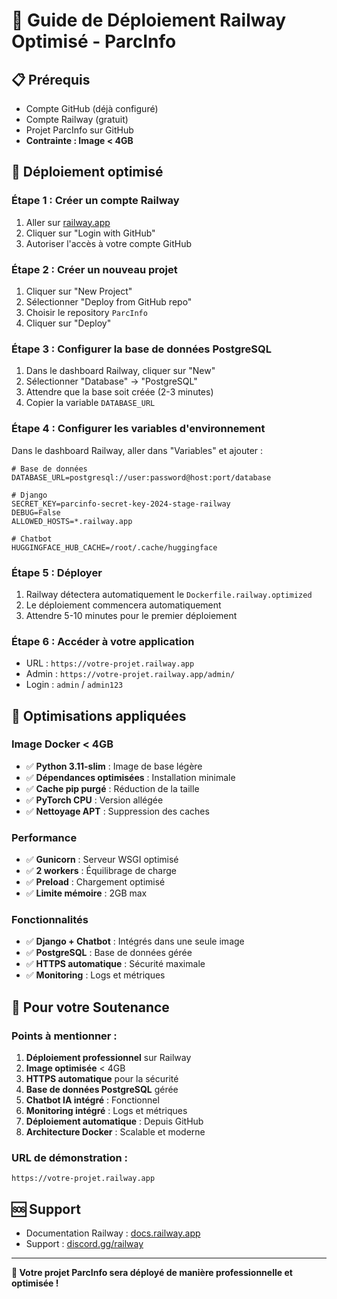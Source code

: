 # 🚀 Guide de Déploiement Railway Optimisé - ParcInfo

## 📋 Prérequis
- Compte GitHub (déjà configuré)
- Compte Railway (gratuit)
- Projet ParcInfo sur GitHub
- **Contrainte : Image < 4GB**

## 🎯 Déploiement optimisé

### Étape 1 : Créer un compte Railway
1. Aller sur [railway.app](https://railway.app)
2. Cliquer sur "Login with GitHub"
3. Autoriser l'accès à votre compte GitHub

### Étape 2 : Créer un nouveau projet
1. Cliquer sur "New Project"
2. Sélectionner "Deploy from GitHub repo"
3. Choisir le repository `ParcInfo`
4. Cliquer sur "Deploy"

### Étape 3 : Configurer la base de données PostgreSQL
1. Dans le dashboard Railway, cliquer sur "New"
2. Sélectionner "Database" → "PostgreSQL"
3. Attendre que la base soit créée (2-3 minutes)
4. Copier la variable `DATABASE_URL`

### Étape 4 : Configurer les variables d'environnement
Dans le dashboard Railway, aller dans "Variables" et ajouter :

```env
# Base de données
DATABASE_URL=postgresql://user:password@host:port/database

# Django
SECRET_KEY=parcinfo-secret-key-2024-stage-railway
DEBUG=False
ALLOWED_HOSTS=*.railway.app

# Chatbot
HUGGINGFACE_HUB_CACHE=/root/.cache/huggingface
```

### Étape 5 : Déployer
1. Railway détectera automatiquement le `Dockerfile.railway.optimized`
2. Le déploiement commencera automatiquement
3. Attendre 5-10 minutes pour le premier déploiement

### Étape 6 : Accéder à votre application
- URL : `https://votre-projet.railway.app`
- Admin : `https://votre-projet.railway.app/admin/`
- Login : `admin` / `admin123`

## 🔧 Optimisations appliquées

### Image Docker < 4GB
- ✅ **Python 3.11-slim** : Image de base légère
- ✅ **Dépendances optimisées** : Installation minimale
- ✅ **Cache pip purgé** : Réduction de la taille
- ✅ **PyTorch CPU** : Version allégée
- ✅ **Nettoyage APT** : Suppression des caches

### Performance
- ✅ **Gunicorn** : Serveur WSGI optimisé
- ✅ **2 workers** : Équilibrage de charge
- ✅ **Preload** : Chargement optimisé
- ✅ **Limite mémoire** : 2GB max

### Fonctionnalités
- ✅ **Django + Chatbot** : Intégrés dans une seule image
- ✅ **PostgreSQL** : Base de données gérée
- ✅ **HTTPS automatique** : Sécurité maximale
- ✅ **Monitoring** : Logs et métriques

## 🎯 Pour votre Soutenance

### Points à mentionner :
1. **Déploiement professionnel** sur Railway
2. **Image optimisée** < 4GB
3. **HTTPS automatique** pour la sécurité
4. **Base de données PostgreSQL** gérée
5. **Chatbot IA intégré** : Fonctionnel
6. **Monitoring intégré** : Logs et métriques
7. **Déploiement automatique** : Depuis GitHub
8. **Architecture Docker** : Scalable et moderne

### URL de démonstration :
```
https://votre-projet.railway.app
```

## 🆘 Support
- Documentation Railway : [docs.railway.app](https://docs.railway.app)
- Support : [discord.gg/railway](https://discord.gg/railway)

---
**🎉 Votre projet ParcInfo sera déployé de manière professionnelle et optimisée !**
